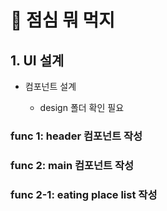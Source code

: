 # 🍚 점심 뭐 먹지


## 1. UI 설계 

- 컴포넌트 설계 

    - design 폴더 확인 필요

### func 1: header 컴포넌트 작성 

### func 2: main 컴포넌트 작성 

### func 2-1: eating place list 작성 
